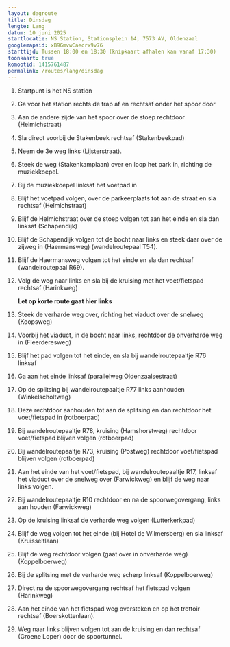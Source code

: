 ```yaml
---
layout: dagroute
title: Dinsdag
lengte: Lang
datum: 10 juni 2025
startlocatie: NS Station, Stationsplein 14, 7573 AV, Oldenzaal
googlemapsid: xB9GmvwCaecrx9v76
starttijd: Tussen 18:00 en 18:30 (knipkaart afhalen kan vanaf 17:30)
toonkaart: true
komootid: 1415761487
permalink: /routes/lang/dinsdag
---
```


1. Startpunt is het NS station  
2. Ga voor het station rechts de trap af en rechtsaf onder het spoor door  
3. Aan de andere zijde van het spoor over de stoep rechtdoor (Helmichstraat)  
4. Sla direct voorbij de Stakenbeek rechtsaf (Stakenbeekpad)  
5. Neem de 3e weg links (Lijsterstraat).  
6. Steek de weg (Stakenkamplaan) over en loop het park in, richting de muziekkoepel.  
7. Bij de muziekkoepel linksaf het voetpad in  
8. Blijf het voetpad volgen, over de parkeerplaats tot aan de straat en sla rechtsaf (Helmichstraat)  
9. Blijf de Helmichstraat over de stoep volgen tot aan het einde en sla dan linksaf (Schapendijk)  
10. Blijf de Schapendijk volgen tot de bocht naar links en steek daar over de zijweg in (Haermansweg) (wandelroutepaal T54).  
11. Blijf de Haermansweg volgen tot het einde en sla dan rechtsaf (wandelroutepaal R69).  
12. Volg de weg naar links en sla bij de kruising met het voet/fietspad rechtsaf (Harinkweg)  

    **Let op korte route gaat hier links**

13. Steek de verharde weg over, richting het viaduct over de snelweg (Koopsweg)  
14. Voorbij het viaduct, in de bocht naar links, rechtdoor de onverharde weg in (Fleerderesweg)  
15. Blijf het pad volgen tot het einde, en sla bij wandelroutepaaltje R76 linksaf  
16. Ga aan het einde linksaf (parallelweg Oldenzaalsestraat)  
17. Op de splitsing bij wandelroutepaaltje R77 links aanhouden (Winkelscholtweg)  
18. Deze rechtdoor aanhouden tot aan de splitsing en dan rechtdoor het voet/fietspad in (rotboerpad)  
19. Bij wandelroutepaaltje R78, kruising (Hamshorstweg) rechtdoor voet/fietspad blijven volgen (rotboerpad)  
20. Bij wandelroutepaaltje R73, kruising (Postweg) rechtdoor voet/fietspad blijven volgen (rotboerpad)  
21. Aan het einde van het voet/fietspad, bij wandelroutepaaltje R17, linksaf het viaduct over de snelweg over (Farwickweg) en blijf de weg naar links volgen.  
22. Bij wandelroutepaaltje R10 rechtdoor en na de spoorwegovergang, links aan houden (Farwickweg)  
23. Op de kruising linksaf de verharde weg volgen (Lutterkerkpad)  
24. Blijf de weg volgen tot het einde (bij Hotel de Wilmersberg) en sla linksaf (Kruisseltlaan)  
25. Blijf de weg rechtdoor volgen (gaat over in onverharde weg) (Koppelboerweg)  
26. Bij de splitsing met de verharde weg scherp linksaf (Koppelboerweg)  
27. Direct na de spoorwegovergang rechtsaf het fietspad volgen (Harinkweg)  
28. Aan het einde van het fietspad weg oversteken en op het trottoir rechtsaf (Boerskottenlaan).  
29. Weg naar links blijven volgen tot aan de kruising en dan rechtsaf (Groene Loper) door de spoortunnel.  